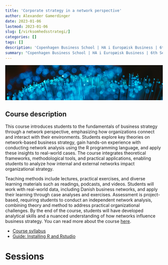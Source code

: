 ```yaml
---
title: 'Corporate strategy in a network perspective'
author: Alexander Gamerdinger
date: 2023-01-06
lastmod: 2023-01-06
slug: [/virksomhedsstrategi/]
categories: []
tags: []
description: 'Copenhagen Business School | HA i Europæisk Business | 6th Semester'
summary: "Copenhagen Business School | HA i Europæisk Business | 6th Semester"
---
```


![](feature-pic.jpg)

## Course description

This course introduces students to the fundamentals of business strategy through a network perspective, emphasizing how organizations connect and interact with their environments. Students explore key theories on network-based business strategy, gain hands-on experience with conducting network analysis using the R programming language, and apply these insights to real-world cases. The course integrates theoretical frameworks, methodological tools, and practical applications, enabling students to analyze how internal and external networks impact organizational strategy.

Teaching methods include lectures, practical exercises, and diverse learning materials such as readings, podcasts, and videos. Students will work with real-world data, including Danish business networks, and apply their learning through case analyses and exercises. Assessment is project-based, requiring students to conduct an independent network analysis, combining theory and method to address practical organizational challenges. By the end of the course, students will have developed analytical skills and a nuanced understanding of how networks influence business strategy. You can read more about the course [here](https://cbscanvas.instructure.com/courses/22821/modules/items/480509).

-   [Course syllabus](syllabus_2023.pdf)
-   [Guide: Installing R and Rstudio](setting_up_R.pdf)

# Sessions
